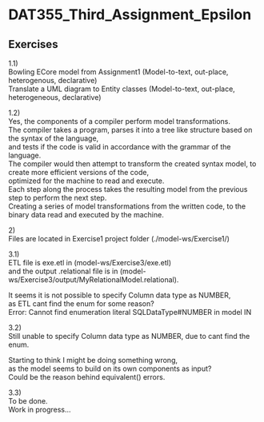 # DAT355_Third_Assignment_Epsilon

Exercises
----------

1.1)<br>
Bowling ECore model from Assignment1 (Model-to-text, out-place, heterogenous, declarative)<br>
Translate a UML diagram to Entity classes (Model-to-text, out-place, heterogeneous, declarative)

1.2)<br>
Yes, the components of a compiler perform model transformations.<br>
The compiler takes a program, parses it into a tree like structure based on the syntax of the language,<br>
and tests if the code is valid in accordance with the grammar of the language.<br>
The compiler would then attempt to transform the created syntax model, to create more efficient versions of the code,<br>
optimized for the machine to read and execute.<br>
Each step along the process takes the resulting model from the previous step to perform the next step.<br>
Creating a series of model transformations from the written code, to the binary data read and executed by the machine.

2)<br>
Files are located in Exercise1 project folder (./model-ws/Exercise1/)

3.1)<br>
ETL file is exe.etl in (model-ws/Exercise3/exe.etl)<br>
and the output .relational file is in (model-ws/Exercise3/output/MyRelationalModel.relational).

It seems it is not possible to specify Column data type as NUMBER,<br>
as ETL cant find the enum for some reason?<br>
Error: Cannot find enumeration literal SQLDataType#NUMBER in model IN<br>



3.2)<br>
Still unable to specify Column data type as NUMBER, due to cant find the enum.<br>

Starting to think I might be doing something wrong,<br>
as the model seems to build on its own components as input?<br>
Could be the reason behind equivalent() errors.




3.3)<br>
To be done.<br>
Work in progress...


